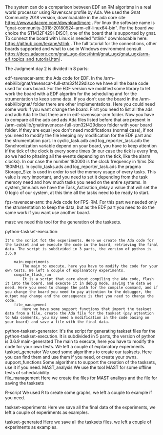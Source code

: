 The system can do a comparison between EDF an RM algoritms in a real world processor using Ravenscar profile by Ada. We used the Gnat Community 2018 version, downloadable in the ada core site https://www.adacore.com/download/more . For linux the software name is "gnat-community-2018-20180524-arm-elf-linux64-bin". For the board we choice the STM32F429I-DISC1, one of the board that is supported by gnat. To connect the board with Linux is needed "stlink" downloadable here: https://github.com/texane/stlink . The full tutorial for the connections, other boards supported and what to use in Windows environment consult https://docs.adacore.com/gnat_ugx-docs/html/gnat_ugx/gnat_ugx/arm-elf_topics_and_tutorial.html .

The Judgment day 2 is divided in 8 parts:

edf-ravenscar-arm:
	the Ada code for EDF. In the <gnat installation folder>/arm-eabi/lib/gnat/ravenscar-full-stm32f429disco we have all the base code used for ours board. For the EDF version we modified some library to let work the board with a EDF algoritm for the  scheduling and for the strumentation to keep some data. If you don't use the board in the <gnat installation folder>/arm-eabi/lib/gnat/ folder there are other implementations. Here you could need some work if you want change the board. First you need to list all the ads and adb Ada file that there are in edf-ravenscar-arm folder. Now you have to compare all  the adb and ads Ada files listed before that are present in <gnat installation folder>/arm-eabi/lib/gnat/ravenscar-full-stm32f429disco folder with your board folder. If they are equal you don't need modifications (normal case), if not you need to modify the file keeping my modification for the EDF part and the strumentation part.
	In cyclic_task.adb and log_reporter_task.adb the Synchronization variable depend on your board, you have to keep attention if the tick of the clock is every some times (in our case the tick is every 1ms, so we had to phasing all the events depending on the tick, like the alarm clocks). In our case the number 180000 is the clock frequency in 1/ms (So 180MHz).
	In cyclic_tasks.ads and log_reporter_task.ads the pragma Storage_Size is used in order to set the memory usage of every tasks. This value is very important, and you need to set it depending from the task memory need and how much tasks you need on the entire systems.
	In system_time.ads we have the Task_Activation_delay a value that will set the 0 logic of our system, at this time all the tasks need to be ready to start.

fps-ravenscar-arm:
	the Ada code for FPS-RM. For this part we needed only the strumentation to keep the data, but as the EDF part you need to do the same work if you want use another board.

 
mast:
	we need this tool for the generation of the tasksets.

python-taskset-execution:
	
	It's the script fot the experiments. Here we create the Ada code for the taskset and we execute the code in the board, retrieving the final data. The script is subdivided in 3 parts, the version of python is 3.6.9
	
		main-experiments
			The main to execute, here you have to modify the code for your own tests. We left a couple of explanatory experiments.
		compile_flash_run
			It is a script that care about compiling the Ada code, flash it into the board, and execute it in debug mode, saving the data we need. Here you need to change the path for the compile command, and if you change the board you need to pay attention to the debugger, the output may change and the consequence is that you need to change the code.
		file_management
			Here we have some support functions that import the taskset data from a file, create the Ada file for the taskset (pay attention to Ada comments, you may need a modification in the code basing on your board) and save a file with the final data.

python-taskset-generator:
	It's the script for generating taskset files for the python-taskset-execution. It is subdivided in 5 parts, the version of python is 3.6.9
		main-generated
			The main to execute, here you have to modify the code for your own tests. We left a couple of explanatory experiments.
		taskset_generator
			We used some algorithms to create our tasksets. Here you can find them and use them if you need, or create your owns.
		support_functions
			Some algorithms to support the creation of the tasksets, use it if you need.
		MAST_analysis
			We use the tool MAST for some offline tests of schedulability		
		file_management
			Here we create the files for MAST analisys and the file for saving the tasksets

R-script
	We used R to create some graphs, we left a couple to example if you need.

taskset-experiments
	Here we save all the final data of the experiments, we left a couple of experiments as examples.

taskset-generated
	Here we save all the tasksets files, we left a couple of experiments as examples.
			
	





